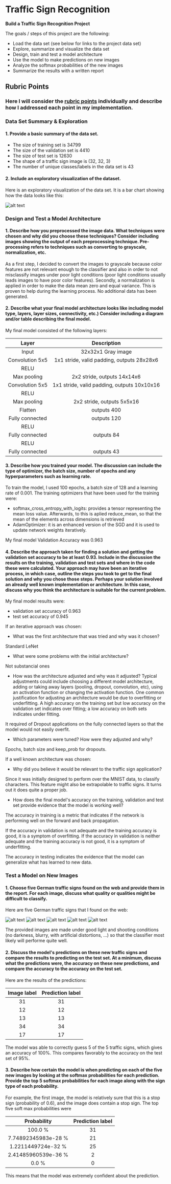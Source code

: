 # **Traffic Sign Recognition** 

**Build a Traffic Sign Recognition Project**

The goals / steps of this project are the following:
* Load the data set (see below for links to the project data set)
* Explore, summarize and visualize the data set
* Design, train and test a model architecture
* Use the model to make predictions on new images
* Analyze the softmax probabilities of the new images
* Summarize the results with a written report


[//]: # (Image References)

[image1]: train%20dataset%20distribution.png "Visualization"
[image4]: my_images/example_1.jpg "Traffic Sign 1"
[image5]: my_images/example_6.jpg "Traffic Sign 2"
[image6]: my_images/example_7.jpg "Traffic Sign 3"
[image7]: my_images/example_9.jpg "Traffic Sign 4"
[image8]: my_images/example_8.jpg "Traffic Sign 5"

## Rubric Points
### Here I will consider the [rubric points](https://review.udacity.com/#!/rubrics/481/view) individually and describe how I addressed each point in my implementation.  

### Data Set Summary & Exploration

#### 1. Provide a basic summary of the data set.

* The size of training set is 34799
* The size of the validation set is 4410
* The size of test set is 12630
* The shape of a traffic sign image is (32, 32, 3)
* The number of unique classes/labels in the data set is 43

#### 2. Include an exploratory visualization of the dataset.

Here is an exploratory visualization of the data set. It is a bar chart showing how the data looks like this:

![alt text][image1]

### Design and Test a Model Architecture

#### 1. Describe how you preprocessed the image data. What techniques were chosen and why did you choose these techniques? Consider including images showing the output of each preprocessing technique. Pre-processing refers to techniques such as converting to grayscale, normalization, etc.
As a first step, I decided to convert the images to grayscale because color features are not relevant enough to the classifier and also in order to not misclassify images under poor light conditions (poor light conditions usually leads images to have poor color features).
Secondly, a normalization is applied in order to make the data mean zero and equal variance. This is proven to help during the learning process.
No additional data has been generated.

#### 2. Describe what your final model architecture looks like including model type, layers, layer sizes, connectivity, etc.) Consider including a diagram and/or table describing the final model.

My final model consisted of the following layers:

| Layer | Description	| 
|:---------------------:|:---------------------------------------------:| 
| Input | 32x32x1 Gray image | 
| Convolution 5x5 | 1x1 stride, valid padding, outputs 28x28x6 	|
| RELU |					|
| Max pooling | 2x2 stride, outputs 14x14x6	|
| Convolution 5x5 | 1x1 stride, valid padding, outputs 10x10x16 |
| RELU |					|
| Max pooling | 2x2 stride, outputs 5x5x16 |
| Flatten | outputs 400 |
| Fully connected	| outputs 120 |
| RELU |					|
| Fully connected	| outputs 84 |
| RELU |					|
| Fully connected	| outputs 43 |

#### 3. Describe how you trained your model. The discussion can include the type of optimizer, the batch size, number of epochs and any hyperparameters such as learning rate.

To train the model, I used 100 epochs, a batch size of 128 and a learning rate of 0.001.
The training optimizers that have been used for the training were:
* softmax_cross_entropy_with_logits: provides a tensor representing the mean loss value. Afterwards, to this is aplied reduce_mean, so that the mean of the elements across dimensions is retrieved
* AdamOptimizer: it is an enhanced version of the SGD and it is used to update network weights iteratively.

My final model Validation Accuracy was 0.963

#### 4. Describe the approach taken for finding a solution and getting the validation set accuracy to be at least 0.93. Include in the discussion the results on the training, validation and test sets and where in the code these were calculated. Your approach may have been an iterative process, in which case, outline the steps you took to get to the final solution and why you chose those steps. Perhaps your solution involved an already well known implementation or architecture. In this case, discuss why you think the architecture is suitable for the current problem.

My final model results were:
* validation set accuracy of 0.963
* test set accuracy of 0.945

If an iterative approach was chosen:
* What was the first architecture that was tried and why was it chosen?

Standard LeNet
* What were some problems with the initial architecture?

Not substancial ones

* How was the architecture adjusted and why was it adjusted? Typical adjustments could include choosing a different model architecture, adding or taking away layers (pooling, dropout, convolution, etc), using an activation function or changing the activation function. One common justification for adjusting an architecture would be due to overfitting or underfitting. A high accuracy on the training set but low accuracy on the validation set indicates over fitting; a low accuracy on both sets indicates under fitting.

It required of Dropout applications on the fully connected layers so that the model would not easily overfit.

* Which parameters were tuned? How were they adjusted and why?

Epochs, batch size and keep_prob for dropouts.

If a well known architecture was chosen:
* Why did you believe it would be relevant to the traffic sign application?

Since it was initially designed to perform over the MNIST data, to classify characters. This feature might also be extrapolable to traffic signs. It turns out it does quite a proper job.
* How does the final model's accuracy on the training, validation and test set provide evidence that the model is working well?

The accuracy in training is a metric that indicates if the network is performing well on the forward and back propagation.

If the accuracy in validation is not adequate and the training accuracy is good, it is a symptom of overfitting.
If the accuracy in validation is neither adequate and the training accuracy is not good, it is a symptom of underfitting.

The accuracy in testing indicates the evidence that the model can generalize what has learned to new data.

### Test a Model on New Images

#### 1. Choose five German traffic signs found on the web and provide them in the report. For each image, discuss what quality or qualities might be difficult to classify.

Here are five German traffic signs that I found on the web:

![alt text][image4] ![alt text][image5] ![alt text][image6] 
![alt text][image7] ![alt text][image8]

The provided images are made under good light and shooting conditions (no darkness, blurry, with artificial distortions, ...) so that the classifier most likely will performe quite well.

#### 2. Discuss the model's predictions on these new traffic signs and compare the results to predicting on the test set. At a minimum, discuss what the predictions were, the accuracy on these new predictions, and compare the accuracy to the accuracy on the test set.

Here are the results of the predictions:

| Image	label | Prediction label | 
|:---------------------:|:---------------------------------------------:| 
| 31 | 31 |
| 12 | 12 | 
| 13 | 13 | 
| 34 | 34 | 
| 17 | 17 | 

The model was able to correctly guess 5 of the 5 traffic signs, which gives an accuracy of 100%. This compares favorably to the accuracy on the test set of 95%.

#### 3. Describe how certain the model is when predicting on each of the five new images by looking at the softmax probabilities for each prediction. Provide the top 5 softmax probabilities for each image along with the sign type of each probability.
For example, the first image, the model is relatively sure that this is a stop sign (probability of 0.6), and the image does contain a stop sign. The top five soft max probabilities were

| Probability | Prediction label | 
|:---------------------:|:---------------------------------------------:| 
| 100.0 % | 31 | 
| 7.74892345983e-28 % | 21 |
| 1.2211449724e-32 % | 25 |
| 2.41485960539e-36 % | 2	|
| 0.0 % | 0	|

This means that the model was extremely confident about the prediction.
